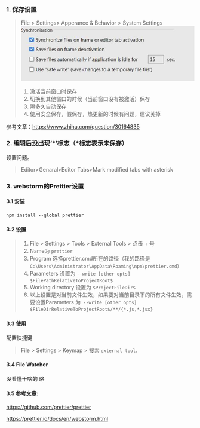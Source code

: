 ### 1. 保存设置
> File > Settings> Apperance & Behavior > System Settings
![image](https://github.com/qingfengmy/blogs/raw/master/sources/20171205/1.jpg)
> 1. 激活当前窗口时保存
> 2. 切换到其他窗口的时候（当前窗口没有被激活）保存
> 3. 隔多久自动保存
> 4. 使用安全保存，假保存，热更新的时候有问题，建议关掉

参考文章：https://www.zhihu.com/question/30164835

### 2. 编辑后没出现‘*’标志（*标志表示未保存）
设置问题。
> Editor>Genaral>Editor Tabs>Mark modified tabs with asterisk

### 3. webstorm的Prettier设置
#### 3.1 安装
```
npm install --global prettier
```
#### 3.2 设置
> 1. File > Settings > Tools > External Tools > 点击 + 号 
> 2. Name为 `prettier`
> 3. Program 选择prettier.cmd所在的路径（我的路径是`C:\Users\Administrator\AppData\Roaming\npm\prettier.cmd`）
> 4. Parameters 设置为 `--write [other opts] $FilePathRelativeToProjectRoot$`
> 5. Working directory 设置为 `$ProjectFileDir$`
> 6. 以上设置是对当前文件生效，如果要对当前目录下的所有文件生效，需要设置Parameters 为` --write [other opts] $FileDirRelativeToProjectRoot$/**/{*.js,*.jsx}`
#### 3.3 使用
配置快捷键
> File > Settings > Keymap > 搜索 `external tool`.
#### 3.4 File Watcher
没看懂干啥的 略

#### 3.5 参考文章:
https://github.com/prettier/prettier

https://prettier.io/docs/en/webstorm.html

